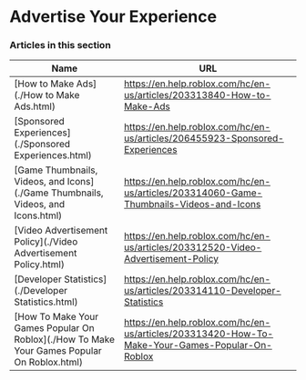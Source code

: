 # Advertise Your Experience  
### Articles in this section
Name|URL
-|-
[How to Make Ads](./How to Make Ads.html) |https://en.help.roblox.com/hc/en-us/articles/203313840-How-to-Make-Ads
[Sponsored Experiences](./Sponsored Experiences.html) |https://en.help.roblox.com/hc/en-us/articles/206455923-Sponsored-Experiences
[Game Thumbnails, Videos, and Icons](./Game Thumbnails, Videos, and Icons.html) |https://en.help.roblox.com/hc/en-us/articles/203314060-Game-Thumbnails-Videos-and-Icons
[Video Advertisement Policy](./Video Advertisement Policy.html) |https://en.help.roblox.com/hc/en-us/articles/203312520-Video-Advertisement-Policy
[Developer Statistics](./Developer Statistics.html) |https://en.help.roblox.com/hc/en-us/articles/203314110-Developer-Statistics
[How To Make Your Games Popular On Roblox](./How To Make Your Games Popular On Roblox.html) |https://en.help.roblox.com/hc/en-us/articles/203313420-How-To-Make-Your-Games-Popular-On-Roblox